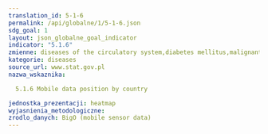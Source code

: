 ```yaml
---
translation_id: 5-1-6
permalink: /api/globalne/1/5-1-6.json
sdg_goal: 1
layout: json_globalne_goal_indicator
indicator: "5.1.6"
zmienne: diseases of the circulatory system,diabetes mellitus,malignant neoplasms,chronic respiratory disease
kategorie: diseases
source_url: www.stat.gov.pl
nazwa_wskaznika:  
  5.1.6 Mobile data position by country
jednostka_prezentacji: heatmap
wyjasnienia_metodologiczne: 
zrodlo_danych: BigO (mobile sensor data)
---
```

